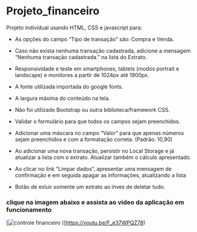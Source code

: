  # Projeto_financeiro

Projeto individual usando HTML, CSS e javascript para:
* As opções do campo “Tipo de transação” são: Compra e Venda.
* Caso não exista nenhuma transação cadastrada, adicione a mensagem “Nenhuma transação cadastrada.” na lista do Extrato.

* Responsividade e teste em smartphones, tablets (modos portrait e landscape) e monitores a partir de 1024px até 1900px. 
* A fonte utilizada importada do google fonts.
* A largura máxima do conteúdo na tela.
* Não foi utilizado Bootstrap ou outra biblioteca/framework CSS. 

* Validar o formulário para que todos os campos sejam preenchidos.
* Adicionar uma máscara no campo “Valor” para que apenas números sejam preenchidos e com a formatação correta. (Padrão: 10,90)
* Ao adicionar uma nova transação, persistir no Local Storage e já atualizar a lista com o extrato. Atualizar também o cálculo apresentado.
* Ao clicar no link “Limpar dados”, apresentar uma mensagem de confirmação e em seguida apagar as informações, atualizando a lista
* Botão de exluir somente um extrato ao inves de deletar tudo.


### clique na imagem abaixo e assista ao video da aplicação em funcionamento
[![controle financeiro](https://user-images.githubusercontent.com/104803568/207600865-0b330aec-463d-4adb-bfa5-a4a74ac55a38.png)
)]https://youtu.be/F_e37WPQZ78)

